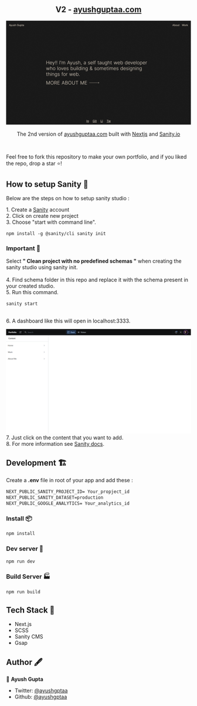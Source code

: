 <h2 align="center"> V2 - <a href='https://ayushguptaa.com'>ayushguptaa.com </a></h2>

![Ayush Gupta](githubAssets/Homepage.png)

<p align="center">
  The 2nd version of <a href="https://ayushguptaa.com" target="_blank">ayushguptaa.com</a> built with <a href="https://www.nextjs.org/" target="_blank">Nextjs</a> and <a href="https://sanity.io/" target="_blank">Sanity.io</a>
</p>
<br>

Feel free to fork this repository to make your own portfolio, and if you liked the repo, drop a star ⭐!

## How to setup Sanity 🚀

Below are the steps on how to setup sanity studio :

<p>
1. Create a <a href="https://www.sanity.io/login/sign-up">Sanity</a> account <br>
2. Click on create new project <br>
3. Choose "start with command line".

```
npm install -g @sanity/cli sanity init
```

### Important 🚨

Select **" Clean project with no predefined schemas "** when creating the sanity studio using sanity init.<br>
<br> 4. Find schema folder in this repo and replace it with the schema present in your created studio.<br> 5. Run this command.

```
sanity start
```

<br>
6. A dashboard like this will open in localhost:3333.

![Sanity desk](githubAssets/sanity.png)
<br> 7. Just click on the content that you want to add. <br> 8. For more information see <a href="https://www.sanity.io/docs">Sanity docs</a>.

## Development 🏗️

Create a **.env** file in root of your app and add these :

```
NEXT_PUBLIC_SANITY_PROJECT_ID= Your_propject_id
NEXT_PUBLIC_SANITY_DATASET=production
NEXT_PUBLIC_GOOGLE_ANALYTICS= Your_analytics_id
```

### Install 📦

```sh
npm install
```

### Dev server 🔌

```
npm run dev
```

### Build Server 🏭

```sh
npm run build
```

## Tech Stack 🔮

-   Next.js
-   SCSS
-   Sanity CMS
-   Gsap

## Author 🖋️

👤 **Ayush Gupta**

-   Twitter: [@ayushgptaa](https://twitter.com/ayushgptaa)
-   Github: [@ayushgptaa](https://github.com/ayushgptaa)
